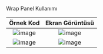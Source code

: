 Wrap Panel Kullanımı


| Örnek Kod |Ekran Görüntüsü|
|:--------:|:----------------------------:|
|![image](https://user-images.githubusercontent.com/28144917/154903390-4a34d273-bf74-45dd-abea-118f744fef58.png)|![image](https://user-images.githubusercontent.com/28144917/154903430-4cfde3a3-d51f-481a-8495-c4022caeb819.png)|
|![image](https://user-images.githubusercontent.com/28144917/154903541-565fc8d9-d698-48bc-be13-9bb3952ff958.png)|![image](https://user-images.githubusercontent.com/28144917/154903617-26c5f36e-5beb-4111-a231-9a40efb33712.png)|
